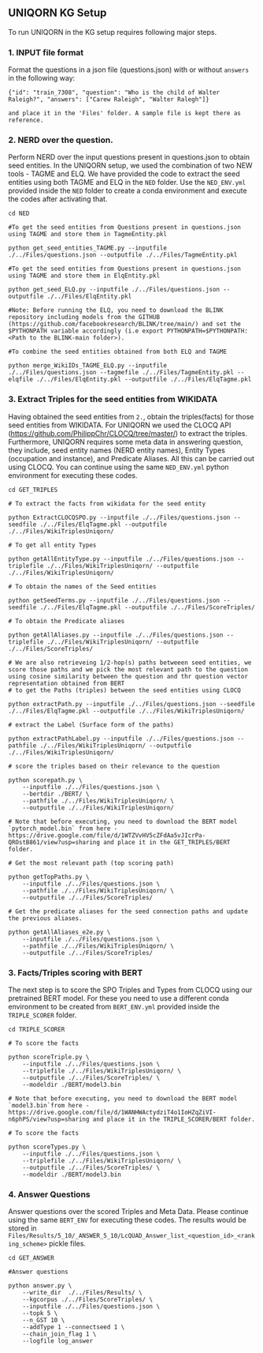 ## UNIQORN KG Setup

To run UNIQORN in the KG setup requires following major steps.

### 1. INPUT file format
Format the questions in a json file (questions.json) with or without `answers` in the following way:
```
{"id": "train_7308", "question": "Who is the child of Walter Raleigh?", "answers": ["Carew Raleigh", "Walter Ralegh"]}

and place it in the 'Files' folder. A sample file is kept there as reference.
```

### 2. NERD over the question. 
Perform NERD over the input questions present in questions.json to obtain seed entities. In the UNIQORN setup, we used the combination of two NEW tools - TAGME and ELQ. We have provided the code to extract the seed entities using both TAGME and ELQ in the `NED` folder. Use the `NED_ENV.yml` provided inside the `NED` folder to create a conda environment and execute the codes after activating that.
```
cd NED

#To get the seed entities from Questions present in questions.json using TAGME and store them in TagmeEntity.pkl

python get_seed_entities_TAGME.py --inputfile ./../Files/questions.json --outputfile ./../Files/TagmeEntity.pkl

#To get the seed entities from Questions present in questions.json using TAGME and store them in ElqEntity.pkl

python get_seed_ELQ.py --inputfile ./../Files/questions.json --outputfile ./../Files/ElqEntity.pkl

#Note: Before running the ELQ, you need to download the BLINK repository including models from the GITHUB (https://github.com/facebookresearch/BLINK/tree/main/) and set the $PYTHONPATH variable accordingly (i.e export PYTHONPATH=$PYTHONPATH:<Path to the BLINK-main folder>). 

#To combine the seed entities obtained from both ELQ and TAGME

python merge_WikiIDs_TAGME_ELQ.py --inputfile ./../Files/questions.json --tagmefile ./../Files/TagmeEntity.pkl --elqfile ./../Files/ElqEntity.pkl --outputfile ./../Files/ElqTagme.pkl
```

### 3. Extract Triples for the seed entities from WIKIDATA 
Having obtained the seed entities from `2.`, obtain the triples(facts) for those seed entities from WIKIDATA. For UNIQORN we used the CLOCQ API (https://github.com/PhilippChr/CLOCQ/tree/master/) to extract the triples. Furthermore, UNIQORN requires some meta data in answering question, they include, seed entity names (NERD entity names), Entity Types (occupation and instance), and Predicate Aliases. All this can be carried out using CLOCQ. You can continue using the same `NED_ENV.yml` python environment for executing these codes.
```
cd GET_TRIPLES

# To extract the facts from wikidata for the seed entity

python ExtractCLOCQSPO.py --inputfile ./../Files/questions.json --seedfile ./../Files/ElqTagme.pkl --outputfile ./../Files/WikiTriplesUniqorn/

# To get all entity Types

python getAllEntityType.py --inputfile ./../Files/questions.json --triplefile ./../Files/WikiTriplesUniqorn/ --outputfile ./../Files/WikiTriplesUniqorn/

# To obtain the names of the Seed entities

python getSeedTerms.py --inputfile ./../Files/questions.json --seedfile ./../Files/ElqTagme.pkl --outputfile ./../Files/ScoreTriples/

# To obtain the Predicate aliases

python getAllAliases.py --inputfile ./../Files/questions.json --triplefile ./../Files/WikiTriplesUniqorn/ --outputfile ./../Files/ScoreTriples/

# We are also retrieveing 1/2-hop(s) paths betweeen seed entities, we score those paths and we pick the most relevant path to the question using cosine similarity between the question and thr question vector representation obtained from BERT
# to get the Paths (triples) between the seed entities using CLOCQ

python extractPath.py --inputfile ./../Files/questions.json --seedfile ./../Files/ElqTagme.pkl --outputfile ./../Files/WikiTriplesUniqorn/

# extract the Label (Surface form of the paths)

python extractPathLabel.py --inputfile ./../Files/questions.json --pathfile ./../Files/WikiTriplesUniqorn/ --outputfile ./../Files/WikiTriplesUniqorn/

# score the triples based on their relevance to the question 

python scorepath.py \
	--inputfile ./../Files/questions.json \
	--bertdir ./BERT/ \
	--pathfile ./../Files/WikiTriplesUniqorn/ \
	--outputfile ./../Files/WikiTriplesUniqorn/

# Note that before executing, you need to download the BERT model `pytorch_model.bin` from here - https://drive.google.com/file/d/1WTZVvHV5cZFdAa5vJIcrPa-QROstB861/view?usp=sharing and place it in the GET_TRIPLES/BERT folder.	

# Get the most relevant path (top scoring path)

python getTopPaths.py \
	--inputfile ./../Files/questions.json \
	--pathfile ./../Files/WikiTriplesUniqorn/ \
	--outputfile ./../Files/ScoreTriples/

# Get the predicate aliases for the seed connection paths and update the previous aliases.

python getAllAliases_e2e.py \
	--inputfile ./../Files/questions.json \
	--pathfile ./../Files/WikiTriplesUniqorn/ \
	--outputfile ./../Files/ScoreTriples/

```
### 3. Facts/Triples scoring with BERT
The next step is to score the SPO Triples and Types from CLOCQ using our pretrained BERT model. For these you need to use a different conda environment to be created from `BERT_ENV.yml` provided inside the `TRIPLE_SCORER` folder.
```
cd TRIPLE_SCORER

# To score the facts

python scoreTriple.py \
	--inputfile ./../Files/questions.json \
	--triplefile ./../Files/WikiTriplesUniqorn/ \
	--outputfile ./../Files/ScoreTriples/ \
	--modeldir ./BERT/model3.bin

# Note that before executing, you need to download the BERT model `model3.bin`from here - https://drive.google.com/file/d/1WANHWActydziT4o1IoHZqZiVI-n6phPS/view?usp=sharing and place it in the TRIPLE_SCORER/BERT folder.	

# To score the facts 

python scoreTypes.py \
	--inputfile ./../Files/questions.json \
	--triplefile ./../Files/WikiTriplesUniqorn/ \
	--outputfile ./../Files/ScoreTriples/ \
	--modeldir ./BERT/model3.bin
```

### 4. Answer Questions
Answer questions over the scored Triples and Meta Data. Please continue using the same `BERT_ENV` for executing these codes. The results would be stored in `Files/Results/5_10/_ANSWER_5_10/LcQUAD_Answer_list_<question_id>_<ranking_scheme>` pickle files. 
```
cd GET_ANSWER

#Answer questions

python answer.py \
	--write_dir  ./../Files/Results/ \
	--kgcorpus ./../Files/ScoreTriples/ \
	--inputfile ./../Files/questions.json \
	--topk 5 \
	--n_GST 10 \
	--addType 1 --connectseed 1 \
	--chain_join_flag 1 \
	--logfile log_answer
```

